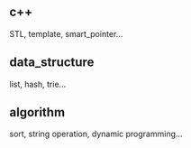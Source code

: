 ## c++
STL, template, smart_pointer...
## data_structure
list, hash, trie...
## algorithm
sort, string operation, dynamic programming... 
